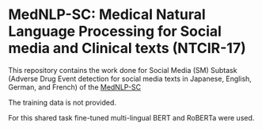 # MedNLP-SC: Medical Natural Language Processing for Social media and Clinical texts (NTCIR-17)

This repository contains the work done for Social Media (SM) Subtask (Adverse Drug Event detection for social media texts in Japanese, English, German, and French) of the [MedNLP-SC](https://sociocom.naist.jp/mednlp-sc/)

The training data is not provided.

For this shared task fine-tuned multi-lingual BERT and RoBERTa were used.
